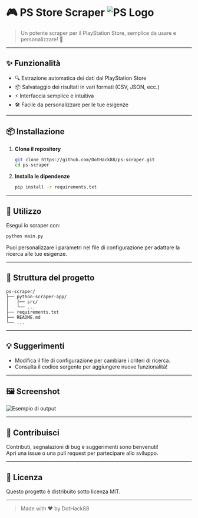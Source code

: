 # 🎮 PS Store Scraper ![PS Logo](https://upload.wikimedia.org/wikipedia/commons/4/4e/Playstation_logo_colour.svg)

> Un potente scraper per il PlayStation Store, semplice da usare e personalizzare! 🚀

---

## ✨ Funzionalità

- 🔍 Estrazione automatica dei dati dal PlayStation Store
- 📦 Salvataggio dei risultati in vari formati (CSV, JSON, ecc.)
- ⚡ Interfaccia semplice e intuitiva
- 🛠️ Facile da personalizzare per le tue esigenze

---

## 📦 Installazione

1. **Clona il repository**
   ```bash
   git clone https://github.com/DotHack88/ps-scraper.git
   cd ps-scraper
   ```

2. **Installa le dipendenze**
   ```bash
   pip install -r requirements.txt
   ```

---

## 🚀 Utilizzo

Esegui lo scraper con:
```bash
python main.py
```

Puoi personalizzare i parametri nel file di configurazione per adattare la ricerca alle tue esigenze.

---

## 📁 Struttura del progetto

```
ps-scraper/
├── python-scraper-app/
│   ├── src/
│   └── ...
├── requirements.txt
├── README.md
└── ...
```

---

## 💡 Suggerimenti

- Modifica il file di configurazione per cambiare i criteri di ricerca.
- Consulta il codice sorgente per aggiungere nuove funzionalità!

---

## 🖼️ Screenshot

![Esempio di output](https://placehold.co/600x200/222/fff?text=PS+Scraper+Output)

---

## 🤝 Contribuisci

Contributi, segnalazioni di bug e suggerimenti sono benvenuti!  
Apri una issue o una pull request per partecipare allo sviluppo.

---

## 📄 Licenza

Questo progetto è distribuito sotto licenza MIT.

---

> Made with ❤️ by DotHack88
